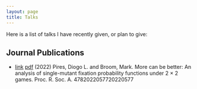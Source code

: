 ```yaml
---
layout: page
title: Talks
---
```



Here is a list of talks I have recently given, or plan to give:

## Journal Publications

* [link](https://royalsocietypublishing.org/doi/full/10.1098/rspa.2022.0577) [pdf](-) (2022) Pires, Diogo L. and  Broom, Mark.  More can be better: An analysis of single-mutant fixation probability functions under 2 × 2 games. Proc. R. Soc. A. 4782022057720220577
